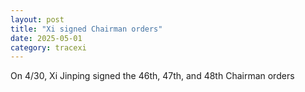 ```yaml
---
layout: post
title: "Xi signed Chairman orders"
date: 2025-05-01
category: tracexi
---
```


On 4/30, Xi Jinping signed the 46th, 47th, and 48th Chairman orders